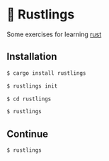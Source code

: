 # 🦀 Rustlings

Some exercises for learning [rust](https://www.rust-lang.org/learn)

## Installation
```sh
$ cargo install rustlings
```
```sh
$ rustlings init
```
```sh
$ cd rustlings
```
```sh
$ rustlings
```

## Continue
```sh
$ rustlings
```
